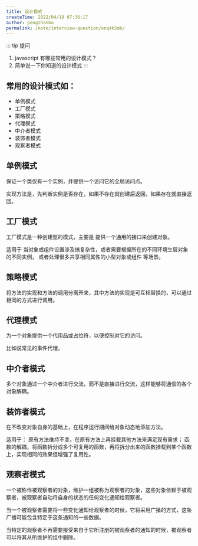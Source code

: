 ```yaml
---
title: 设计模式
createTime: 2022/04/18 07:36:17
author: pengzhanbo
permalink: /note/interview-question/enq4k5mb/
---
```


::: tip 提问
1. javascript 有哪些常用的设计模式？
2. 简单说一下你知道的设计模式
:::

## 常用的设计模式如：

- 单例模式
- 工厂模式
- 策略模式
- 代理模式
- 中介者模式
- 装饰者模式
- 观察者模式

## 单例模式

保证一个类仅有一个实例，并提供一个访问它的全局访问点。

实现方法是，先判断实例是否存在，如果不存在就创建后返回，如果存在就直接返回。

## 工厂模式

工厂模式是一种创建型的模式，主要是 提供一个通用的接口来创建对象。

适用于 当对象或组件设置涉及搞复杂性，或者需要根据所在的不同环境生层对象的不同实例，
或者处理很多共享相同属性的小型对象或组件 等场景。

## 策略模式

将方法的实现和方法的调用分离开来，其中方法的实现是可互相替换的，可以通过相同的方式进行调用。

## 代理模式

为一个对象提供一个代用品或占位符，以便控制对它的访问。

比如说常见的事件代理。

## 中介者模式

多个对象通过一个中介者进行交流，而不是直接进行交流，这样能够将通信的各个对象解耦。

## 装饰者模式

在不改变对象自身的基础上，在程序运行期间给对象动态地添加方法。

适用于： 
原有方法维持不变，在原有方法上再挂载其他方法来满足现有需求；
函数的解耦，将函数拆分成多个可复用的函数，再将拆分出来的函数挂载到某个函数上，实现相同的效果但增强了复用性。

## 观察者模式

一个被称作被观察者的对象，维护一组被称为观察者的对象，这些对象依赖于被观察者，被观察者自动将自身的状态的任何变化通知给观察者。

当一个被观察者需要将一些变化通知给观察者的时候，它将采用广播的方式，这条广播可能包含特定于这条通知的一些数据。

当特定的观察者不再需要接受来自于它所注册的被观察者的通知的时候，被观察者可以将其从所维护的组中删除。
